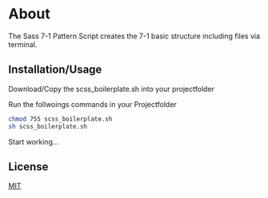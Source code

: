 # About

The Sass 7-1 Pattern Script creates the 7-1 basic structure including files via terminal.

## Installation/Usage

Download/Copy the scss_boilerplate.sh into your projectfolder

Run the follwoings commands in your Projectfolder

```bash
chmod 755 scss_boilerplate.sh 
sh scss_boilerplate.sh
```
Start working...


## License
[MIT](https://github.com/de-velopment/SASS-7-1-Pattern-Script/blob/master/LICENSE)